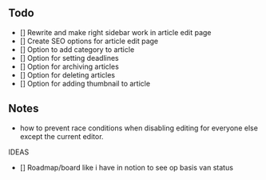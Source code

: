## Todo

- [] Rewrite and make right sidebar work in article edit page
- [] Create SEO options for article edit page
- [] Option to add category to article
- [] Option for setting deadlines
- [] Option for archiving articles
- [] Option for deleting articles
- [] Option for adding thumbnail to article

## Notes

- how to prevent race conditions when disabling editing for everyone else except the current editor.

IDEAS

- [] Roadmap/board like i have in notion to see op basis van status
